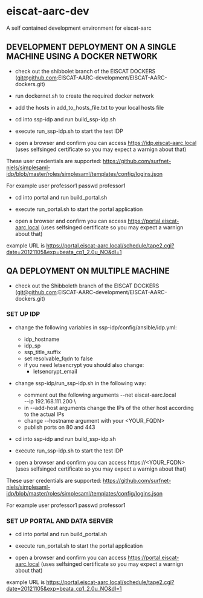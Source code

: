 # eiscat-aarc-dev

A self contained development environment for eiscat-aarc

## DEVELOPMENT DEPLOYMENT ON A SINGLE MACHINE USING A DOCKER NETWORK

* check out the shibbolet branch of the EISCAT DOCKERS (git@github.com:EISCAT-AARC-development/EISCAT-AARC-dockers.git)

* run dockernet.sh to create the required docker network

* add the hosts in add_to_hosts_file.txt to your local hosts file


* cd into ssp-idp and run build_ssp-idp.sh

* execute run_ssp-idp.sh to start the test IDP

* open a browser and confirm you can access https://idp.eiscat-aarc.local (uses selfsinged certificate so you may expect a warnign about that)

These user credentials are supported: https://github.com/surfnet-niels/simplesaml-idp/blob/master/roles/simplesaml/templates/config/logins.json

For example user professor1 passwd professor1 

* cd into portal and run build_portal.sh

* execute run_portal.sh to start the portal application

* open a browser and confirm you can access https://portal.eiscat-aarc.local (uses selfsinged certificate so you may expect a warnign about that)

example URL is https://portal.eiscat-aarc.local/schedule/tape2.cgi?date=20121105&exp=beata_cp1_2.0u_NO&dl=1


## QA DEPLOYMENT ON MULTIPLE MACHINE

* check out the Shibboleth branch of the EISCAT DOCKERS (git@github.com:EISCAT-AARC-development/EISCAT-AARC-dockers.git)

### SET UP IDP

* change the following variables in ssp-idp/config/ansible/idp.yml:
    * idp_hostname
    * idp_sp
    * ssp_title_suffix
    * set resolvable_fqdn to false
    * if you need letsencrypt you should also change:
        * letsencrypt_email

* change ssp-idp/run_ssp-idp.sh in the following way:
    * comment out the following arguments 
        --net eiscat-aarc.local \
        --ip 192.168.111.200 \
    * in --add-host arguments change the IPs of the other host according to the actual IPs
    * change --hostname argument with your <YOUR_FQDN>
    * publish ports on 80 and 443

* cd into ssp-idp and run build_ssp-idp.sh

* execute run_ssp-idp.sh to start the test IDP

* open a browser and confirm you can access https://<YOUR_FQDN> (uses selfsinged certificate so you may expect a warnign about that)

These user credentials are supported: https://github.com/surfnet-niels/simplesaml-idp/blob/master/roles/simplesaml/templates/config/logins.json

For example user professor1 passwd professor1 

### SET UP PORTAL AND DATA SERVER

* cd into portal and run build_portal.sh

* execute run_portal.sh to start the portal application

* open a browser and confirm you can access https://portal.eiscat-aarc.local (uses selfsinged certificate so you may expect a warnign about that)

example URL is https://portal.eiscat-aarc.local/schedule/tape2.cgi?date=20121105&exp=beata_cp1_2.0u_NO&dl=1




